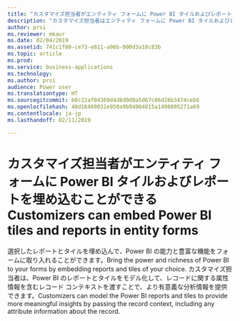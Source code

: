 ```yaml
---
title: "カスタマイズ担当者がエンティティ フォームに Power BI タイルおよびレポートを埋め込むことができる"
description: "カスタマイズ担当者はエンティティ フォームに Power BI タイルおよびレポートを埋め込めるようになりました"
author: prsi
ms.reviewer: mkaur
ms.date: 02/04/2019
ms.assetid: 741c1f60-ce73-e811-a96b-000d3a18c83b
ms.topic: article
ms.prod: 
ms.service: business-applications
ms.technology: 
ms.author: prsi
audience: Power user
ms.translationtype: HT
ms.sourcegitcommit: b0c22af04369d4d8d0d0a5d67c06d26b3474ceb6
ms.openlocfilehash: 40d16469031e950a9b94904815a1490895271a69
ms.contentlocale: ja-jp
ms.lasthandoff: 02/11/2019

---
```

# <a name="customizers-can-embed-power-bi-tiles-and-reports-in-entity-forms"></a><span data-ttu-id="824a1-103">カスタマイズ担当者がエンティティ フォームに Power BI タイルおよびレポートを埋め込むことができる</span><span class="sxs-lookup"><span data-stu-id="824a1-103">Customizers can embed Power BI tiles and reports in entity forms</span></span>




<span data-ttu-id="824a1-104">選択したレポートとタイルを埋め込んで、Power BI の能力と豊富な機能をフォームに取り入れることができます。</span><span class="sxs-lookup"><span data-stu-id="824a1-104">Bring the power and richness of Power BI to your forms by embedding reports and tiles of your choice.</span></span> <span data-ttu-id="824a1-105">カスタマイズ担当者は、Power BI のレポートとタイルをモデル化して、レコードに関する属性情報を含むレコード コンテキストを渡すことで、より有意義な分析情報を提供できます。</span><span class="sxs-lookup"><span data-stu-id="824a1-105">Customizers can model the Power BI reports and tiles to provide more meaningful insights by passing the record context, including any attribute information about the record.</span></span>
